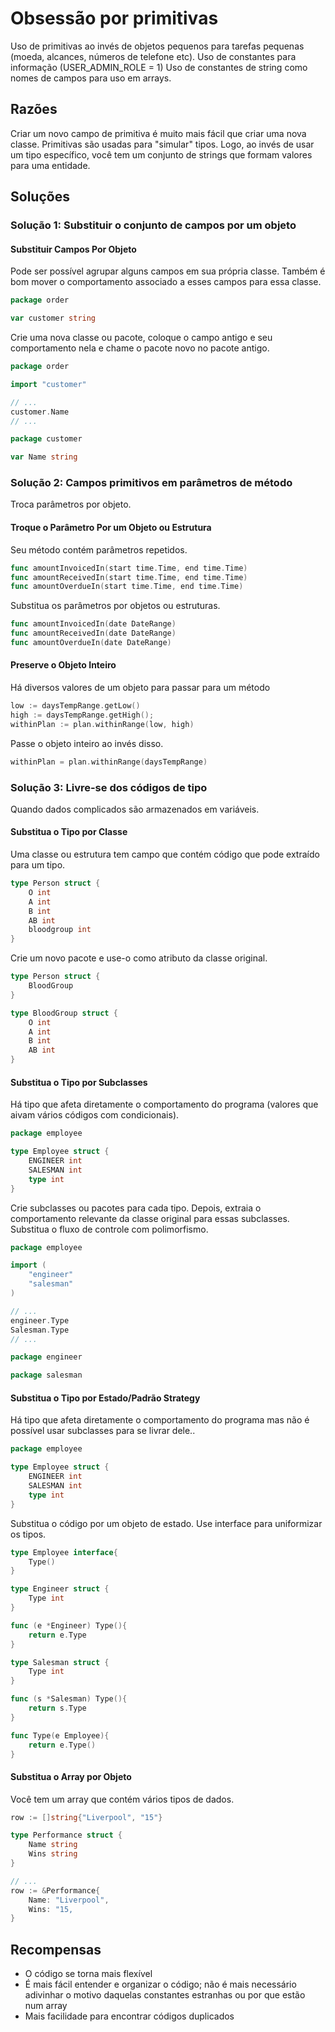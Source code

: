 # Obsessão por primitivas

Uso de primitivas ao invés de objetos pequenos para tarefas pequenas (moeda, alcances, números de telefone etc).
Uso de constantes para informação (USER_ADMIN_ROLE = 1)
Uso de constantes de string como nomes de campos para uso em arrays.

## Razões

Criar um novo campo de primitiva é muito mais fácil que criar uma nova classe. Primitivas são usadas para "simular" tipos. Logo, ao invés de usar um tipo específico, você tem um conjunto de strings que formam valores para uma entidade.

## Soluções

### Solução 1: Substituir o conjunto de campos por um objeto

#### Substituir Campos Por Objeto

Pode ser possível agrupar alguns campos em sua própria classe. Também é bom mover o comportamento associado a esses campos para essa classe.

```go
package order

var customer string
```

Crie uma nova classe ou pacote, coloque o campo antigo e seu comportamento nela e chame o pacote novo no pacote antigo.

```go
package order

import "customer"

// ...
customer.Name
// ...
```

```go
package customer

var Name string
```

### Solução 2: Campos primitivos em parâmetros de método

Troca parâmetros por objeto.

#### Troque o Parâmetro Por um Objeto ou Estrutura

Seu método contém parâmetros repetidos.

```go
func amountInvoicedIn(start time.Time, end time.Time)
func amountReceivedIn(start time.Time, end time.Time)
func amountOverdueIn(start time.Time, end time.Time)
```

Substitua os parâmetros por objetos ou estruturas.

```go
func amountInvoicedIn(date DateRange)
func amountReceivedIn(date DateRange)
func amountOverdueIn(date DateRange)
```

#### Preserve o Objeto Inteiro

Há diversos valores de um objeto para passar para um método

```go
low := daysTempRange.getLow()
high := daysTempRange.getHigh();
withinPlan := plan.withinRange(low, high)
```

Passe o objeto inteiro ao invés disso.

```go
withinPlan = plan.withinRange(daysTempRange)
```

### Solução 3: Livre-se dos códigos de tipo

Quando dados complicados são armazenados em variáveis.

#### Substitua o Tipo por Classe

Uma classe ou estrutura tem campo que contém código que pode extraído para um tipo.

```go
type Person struct {
    O int
    A int
    B int
    AB int
    bloodgroup int
}
```

Crie um novo pacote e use-o como atributo da classe original.

```go
type Person struct {
    BloodGroup
}

type BloodGroup struct {
    O int
    A int
    B int
    AB int
}
```

#### Substitua o Tipo por Subclasses

Há tipo que afeta diretamente o comportamento do programa (valores que aivam vários códigos com condicionais).

```go
package employee

type Employee struct {
    ENGINEER int
    SALESMAN int
    type int
}
```

Crie subclasses ou pacotes para cada tipo. Depois, extraia o comportamento relevante da classe original para essas subclasses. Substitua o fluxo de controle com polimorfismo.

```go
package employee

import (
    "engineer"
    "salesman"
)

// ...
engineer.Type
Salesman.Type
// ...
```

```go
package engineer
```

```go
package salesman
```

#### Substitua o Tipo por Estado/Padrão Strategy

Há tipo que afeta diretamente o comportamento do programa mas não é possível usar subclasses para se livrar dele..

```go
package employee

type Employee struct {
    ENGINEER int
    SALESMAN int
    type int
}
```

Substitua o código por um objeto de estado. Use interface para uniformizar os tipos.

```go
type Employee interface{
    Type()
}

type Engineer struct {
    Type int
}

func (e *Engineer) Type(){
    return e.Type
}

type Salesman struct {
    Type int
}

func (s *Salesman) Type(){
    return s.Type
}

func Type(e Employee){
    return e.Type()
}
```

#### Substitua o Array por Objeto

Você tem um array que contém vários tipos de dados.

```go
row := []string{"Liverpool", "15"}
```

```go
type Performance struct {
    Name string
    Wins string
}

// ...
row := &Performance{
    Name: "Liverpool",
    Wins: "15,
}
```

## Recompensas

- O código se torna mais flexível
- É mais fácil entender e organizar o código; não é mais necessário adivinhar o motivo daquelas constantes estranhas ou por que estão num array
- Mais facilidade para encontrar códigos duplicados
